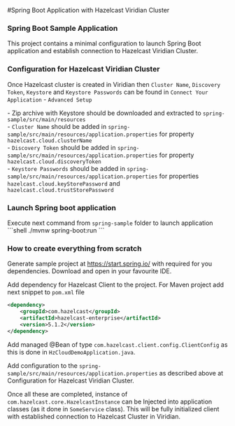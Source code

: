 #Spring Boot Application with Hazelcast Viridian Cluster

<h3>Spring Boot Sample Application</h3>
<p>
This project contains a minimal configuration to launch Spring Boot application and establish connection to
Hazelcast Viridian Cluster.

<h3>Configuration for Hazelcast Viridian Cluster</h3>
<p>
Once Hazelcast cluster is created in Viridian then <code>Cluster Name</code>, <code>Discovery Token</code>, 
<code>Keystore</code> and <code>Keystore Passwords</code> can be found in 
<code>Connect Your Application</code>  - <code>Advanced Setup</code>
<p>
- Zip archive with Keystore should be downloaded and extracted to <code>spring-sample/src/main/resources</code><br>
- <code>Cluster Name</code> should be added in <code>spring-sample/src/main/resources/application.properties</code> 
for property <code>hazelcast.cloud.clusterName</code><br>
- <code>Discovery Token</code> should be added in <code>spring-sample/src/main/resources/application.properties</code> 
for property <code>hazelcast.cloud.discoveryToken</code><br>
- <code>Keystore Passwords</code> should be added in <code>spring-sample/src/main/resources/application.properties</code> 
for properties <code>hazelcast.cloud.keyStorePassword</code> and <code>hazelcast.cloud.trustStorePassword</code> <br>

<h3>Launch Spring boot application</h3>
Execute next command from <code>spring-sample</code> folder to launch application
```shell
./mvnw spring-boot:run
```


<h3>How to create everything from scratch</h3>

<p>
Generate sample project at <a href="https://start.spring.io/">https://start.spring.io/</a> with required for you dependencies. 
Download and open in your favourite IDE.
<p>
Add dependency for Hazelcast Client to the project. For Maven project add next snippet to <code>pom.xml</code> file 

```xml
<dependency>
    <groupId>com.hazelcast</groupId>
    <artifactId>hazelcast-enterprise</artifactId>
    <version>5.1.2</version>
</dependency>
```

<p>
Add managed @Bean of type <code>com.hazelcast.client.config.ClientConfig</code> as this is done in <code>HzCloudDemoApplication.java</code>.
<p>
Add configuration to the <code>spring-sample/src/main/resources/application.properties</code> 
as described above at Configuration for Hazelcast Viridian Cluster.
<p>
Once all these are completed, instance of <code>com.hazelcast.core.HazelcastInstance</code> can be Injected into application classes 
(as it done in <code>SomeService</code> class). This will be fully initialized client with established connection to
Hazelcast Cluster in Viridian.
